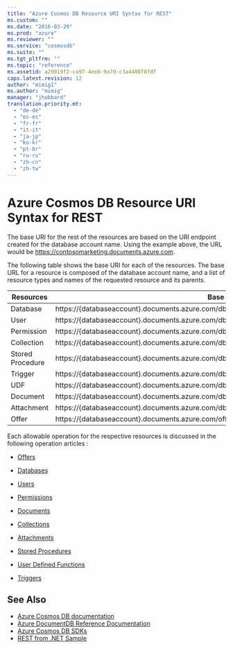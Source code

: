 ```yaml
---
title: "Azure Cosmos DB Resource URI Syntax for REST"
ms.custom: ""
ms.date: "2016-03-29"
ms.prod: "azure"
ms.reviewer: ""
ms.service: "cosmosdb"
ms.suite: ""
ms.tgt_pltfrm: ""
ms.topic: "reference"
ms.assetid: a29019f2-ca97-4ee8-9a7d-c3a4408f8fdf
caps.latest.revision: 12
author: "mimig1"
ms.author: "mimig"
manager: "jhubbard"
translation.priority.mt: 
  - "de-de"
  - "es-es"
  - "fr-fr"
  - "it-it"
  - "ja-jp"
  - "ko-kr"
  - "pt-br"
  - "ru-ru"
  - "zh-cn"
  - "zh-tw"
---
```

# Azure Cosmos DB Resource URI Syntax for REST
  The base URI for the rest of the resources are based on the URI endpoint created for the database account name. Using the example above, the URL would be https://contosomarketing.documents.azure.com.  
  
 The following table shows the base URI for each of the resources. The base URL for a resource is composed of the database account name, and a list of resource types and names of the requested resource and its parents.  
  
|**Resources**|**Base URI**|  
|-|-|  
|Database|https://{databaseaccount}.documents.azure.com/dbs/{db}|  
|User|https://{databaseaccount}.documents.azure.com/dbs/{db}/users/{user}|  
|Permission|https://{databaseaccount}.documents.azure.com/dbs/{db}/users/{user}/permissions/{perm}|  
|Collection|https://{databaseaccount}.documents.azure.com/dbs/{db}/colls/{coll}|  
|Stored Procedure|https://{databaseaccount}.documents.azure.com/dbs/{db}/colls/{coll}/sprocs/{sproc}|  
|Trigger|https://{databaseaccount}.documents.azure.com/dbs/{db}/colls/{coll}/triggers/{trigger}|  
|UDF|https://{databaseaccount}.documents.azure.com/dbs/{db}/colls/{coll}/udfs/{udf}|  
|Document|https://{databaseaccount}.documents.azure.com/dbs/{db}/colls/{coll}/docs/{doc}|  
|Attachment|https://{databaseaccount}.documents.azure.com/dbs/{db}/colls/{coll}/docs/{doc}/attachments/{attch}|  
|Offer|https://{databaseaccount}.documents.azure.com/offers/{offer}|  
  
 Each allowable operation for the respective resources is discussed in the following operation articles :  
  
-   [Offers](offers.md)  
  
-   [Databases](databases.md)  
  
-   [Users](users.md)  
  
-   [Permissions](permissions.md)  
  
-   [Documents](documents.md)  
  
-   [Collections](collections.md)  
  
-   [Attachments](attachments.md)  
  
-   [Stored Procedures](stored-procedures.md)  
  
-   [User Defined Functions](user-defined-functions.md)  
  
-   [Triggers](triggers.md)  
  
## See Also  
* [Azure Cosmos DB documentation](https://docs.microsoft.com/azure/documentdb/documentdb-introduction)   
* [Azure DocumentDB Reference Documentation](index.md)   
* [Azure Cosmos DB SDKs](https://docs.microsoft.com/azure/documentdb/documentdb-sdk-dotnet)    
* [REST from .NET Sample](https://github.com/Azure/azure-documentdb-dotnet/tree/master/samples/rest-from-.net)  
  
  
  

